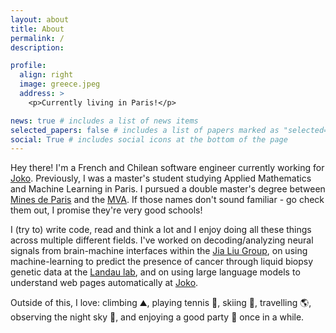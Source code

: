 ```yaml
---
layout: about
title: About
permalink: /
description:

profile:
  align: right
  image: greece.jpeg
  address: >
    <p>Currently living in Paris!</p>

news: true # includes a list of news items
selected_papers: false # includes a list of papers marked as "selected={true}"
social: True # includes social icons at the bottom of the page
---
```


Hey there! I'm a French and Chilean software engineer currently working for [Joko](https://engineering.joko.com/posts/). Previously, I was a master's student studying Applied Mathematics and Machine Learning in Paris. I pursued a double master's degree between [Mines de Paris](https://www.minesparis.psl.eu/) and the [MVA](https://www.master-mva.com/). If those names don't sound familiar - go check them out, I promise they're very good schools!

I (try to) write code, read and think a lot and I enjoy doing all these things across multiple different fields. I've worked on decoding/analyzing neural signals from brain-machine interfaces within the [Jia Liu Group](https://liulab.seas.harvard.edu/), on using machine-learning to predict the presence of cancer through liquid biopsy genetic data at the [Landau lab](https://www.landaulab.org/), and on using large language models to understand web pages automatically at [Joko](https://engineering.joko.com/posts/webpages-and-llms-a-match-made-in-heaven/).

Outside of this, I love: climbing :mountain:, playing tennis :tennis:, skiing :ski:, travelling :earth_americas:, observing the night sky :milky_way:, and enjoying a good party :tada: once in a while.
